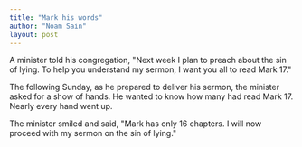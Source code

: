 ```yaml
---
title: "Mark his words"
author: "Noam Sain"
layout: post
---
```


A minister told his congregation, "Next week I plan to preach about the sin of lying. To help you understand my sermon, I want you all to read Mark 17."

The following Sunday, as he prepared to deliver his sermon, the minister asked for a show of hands. He wanted to know how many had read Mark 17. Nearly every hand went up.

The minister smiled and said, "Mark has only 16 chapters. I will now proceed with my sermon on the sin of lying."
